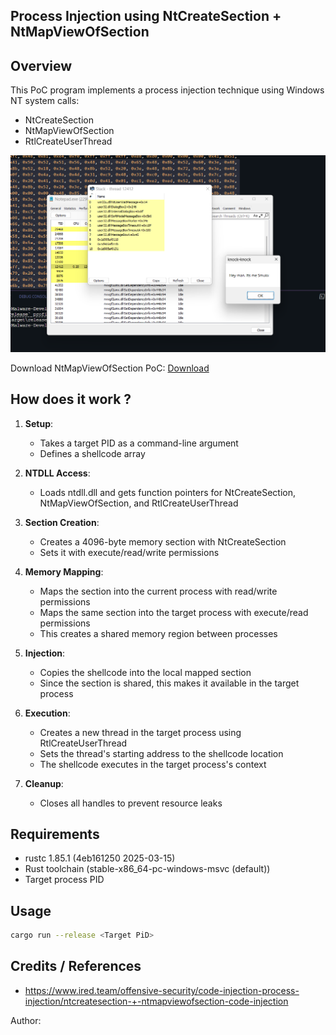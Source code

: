 ## Process Injection using NtCreateSection + NtMapViewOfSection

## Overview

This PoC program implements a process injection technique using Windows NT system calls:
- NtCreateSection
- NtMapViewOfSection
- RtlCreateUserThread

![PoC Image](./image.png)

Download NtMapViewOfSection PoC: [Download](https://download.5mukx.site/#/home?url=https://github.com/Whitecat18/Rust-for-Malware-Development/tree/main/NtApi/NtMapViewOfSection)

## How does it work ?

1. **Setup**:
   - Takes a target PID as a command-line argument
   - Defines a shellcode array

2. **NTDLL Access**:
   - Loads ntdll.dll and gets function pointers for NtCreateSection, NtMapViewOfSection, and RtlCreateUserThread

3. **Section Creation**:
   - Creates a 4096-byte memory section with NtCreateSection
   - Sets it with execute/read/write permissions

4. **Memory Mapping**:
   - Maps the section into the current process with read/write permissions
   - Maps the same section into the target process with execute/read permissions
   - This creates a shared memory region between processes

5. **Injection**:
   - Copies the shellcode into the local mapped section
   - Since the section is shared, this makes it available in the target process

6. **Execution**:
   - Creates a new thread in the target process using RtlCreateUserThread
   - Sets the thread's starting address to the shellcode location
   - The shellcode executes in the target process's context

7. **Cleanup**:
   - Closes all handles to prevent resource leaks

## Requirements
- rustc 1.85.1 (4eb161250 2025-03-15)
- Rust toolchain (stable-x86_64-pc-windows-msvc (default))
- Target process PID

## Usage

```bash
cargo run --release <Target PiD>
```


## Credits / References

* https://www.ired.team/offensive-security/code-injection-process-injection/ntcreatesection-+-ntmapviewofsection-code-injection

Author: 

